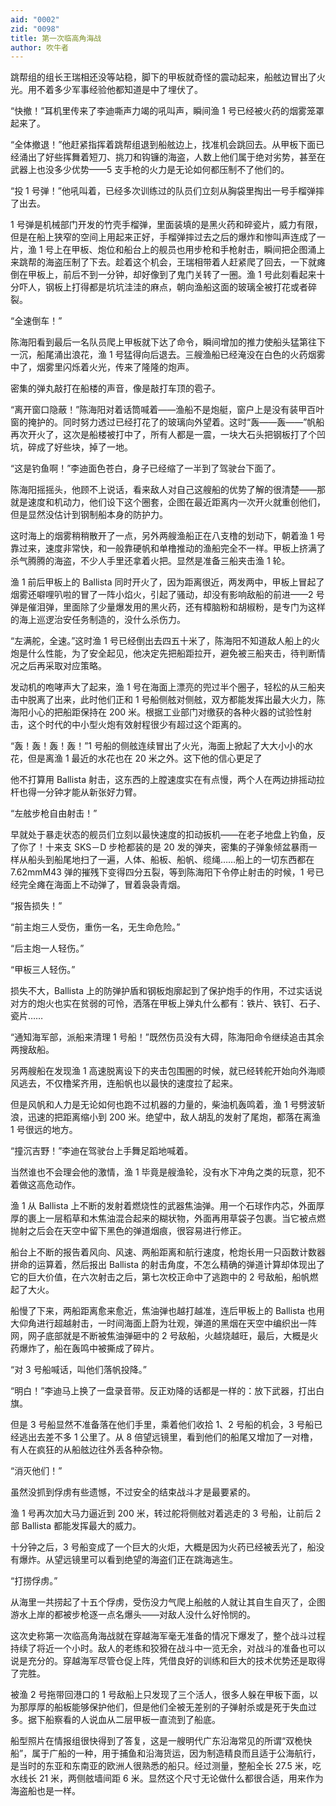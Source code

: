 ```yaml
---
aid: "0002"
zid: "0098"
title: 第一次临高角海战
author: 吹牛者
---
```


跳帮组的组长王瑞相还没等站稳，脚下的甲板就奇怪的震动起来，船舷边冒出了火光。用不着多少军事经验他都知道是中了埋伏了。

“快撤！”耳机里传来了李迪嘶声力竭的吼叫声，瞬间渔 1 号已经被火药的烟雾笼罩起来了。

“全体撤退！”他赶紧指挥着跳帮组退到船舷边上，找准机会跳回去。从甲板下面已经涌出了好些挥舞着短刀、挑刀和钩镰的海盗，人数上他们属于绝对劣势，甚至在武器上也没多少优势——5 支手枪的火力是无论如何都压制不了他们的。

“投 1 号弹！”他吼叫着，已经多次训练过的队员们立刻从胸袋里掏出一号手榴弹摔了出去。

1 号弹是机械部门开发的竹壳手榴弹，里面装填的是黑火药和碎瓷片，威力有限，但是在船上狭窄的空间上用起来正好，手榴弹摔过去之后的爆炸和惨叫声连成了一片，渔 1 号上在甲板、炮位和船台上的舰员也用步枪和手枪射击，瞬间把企图涌上来跳帮的海盗压制了下去。趁着这个机会，王瑞相带着人赶紧爬了回去，一下就瘫倒在甲板上，前后不到一分钟，却好像到了鬼门关转了一圈。渔 1 号此刻看起来十分吓人，钢板上打得都是坑坑洼洼的麻点，朝向渔船这面的玻璃全被打花或者碎裂。

“全速倒车！”

陈海阳看到最后一名队员爬上甲板就下达了命令，瞬间增加的推力使船头猛第往下一沉，船尾涌出浪花，渔 1 号猛得向后退去。三艘渔船已经淹没在白色的火药烟雾中了，烟雾里闪烁着火光，传来了隆隆的炮声。

密集的弹丸敲打在船楼的声音，像是敲打车顶的雹子。

“离开窗口隐蔽！”陈海阳对着话筒喊着——渔船不是炮艇，窗户上是没有装甲百叶窗的掩护的。同时努力透过已经打花了的玻璃向外望着。这时“轰——轰——”帆船再次开火了，这次是船楼被打中了，所有人都是一震，一块大石头把钢板打了个凹坑，碎成了好些块，掉了一地。

“这是钓鱼啊！”李迪面色苍白，身子已经缩了一半到了驾驶台下面了。

陈海阳摇摇头，他顾不上说话，看来敌人对自己这艘船的优势了解的很清楚——那就是速度和机动力，他们设下这个圈套，企图在最近距离内一次开火就重创他们，但是显然没估计到钢制船本身的防护力。

这时海上的烟雾稍稍散开了一点，另外两艘渔船正在八支橹的划动下，朝着渔 1 号靠过来，速度非常快，和一般靠硬帆和单橹推动的渔船完全不一样。甲板上挤满了杀气腾腾的海盗，不少人手里还拿着火把。显然是准备三船夹击渔 1 轮。

渔 1 前后甲板上的 Ballista 同时开火了，因为距离很近，两发两中，甲板上冒起了烟雾还噼哩叭啦的冒了一阵小焰火，引起了骚动，却没有影响敌船的前进——2 号弹是催泪弹，里面除了少量爆发用的黑火药，还有樟脑粉和胡椒粉，是专门为这样的海上巡逻治安任务制造的，没什么杀伤力。

“左满舵，全速。”这时渔 1 号已经倒出去四五十米了，陈海阳不知道敌人船上的火炮是什么性能，为了安全起见，他决定先把船距拉开，避免被三船夹击，待判断情况之后再采取对应策略。

发动机的咆哮声大了起来，渔 1 号在海面上漂亮的兜过半个圈子，轻松的从三船夹击中脱离了出来，此时他们正和 1 号船侧舷对侧舷，双方都能发挥出最大火力，陈海阳小心的把船距保持在 200 米。根据工业部门对缴获的各种火器的试验性射击，这个时代的中小型火炮有效射程很少有超过这个距离的。

“轰！轰！轰！轰！”1 号船的侧舷连续冒出了火光，海面上掀起了大大小小的水花，但是离渔 1 最近的水花也在 20 米之外。这下他的信心更足了

他不打算用 Ballista 射击，这东西的上膛速度实在有点慢，两个人在两边排摇动拉杆也得一分钟才能从新张好力臂。

“左舷步枪自由射击！”

早就处于暴走状态的舰员们立刻以最快速度的扣动扳机——在老子地盘上钓鱼，反了你了！十来支 SKS－D 步枪都装的是 20 发的弹夹，密集的子弹象倾盆暴雨一样从船头到船尾地扫了一遍，人体、船板、船帆、缆绳……船上的一切东西都在 7.62mmM43 弹的摧残下变得四分五裂，等到陈海阳下令停止射击的时候，1 号已经完全瘫在海面上不动弹了，冒着袅袅青烟。

“报告损失！”

“前主炮三人受伤，重伤一名，无生命危险。”

“后主炮一人轻伤。”

“甲板三人轻伤。”

损失不大，Ballista 上的防弹护盾和钢板炮廓起到了保护炮手的作用，不过实话说对方的炮火也实在贫弱的可怜，洒落在甲板上弹丸什么都有：铁片、铁钉、石子、瓷片……

“通知海军部，派船来清理 1 号船！”既然伤员没有大碍，陈海阳命令继续追击其余两搜敌船。

另两艘船在发现渔 1 高速脱离设下的夹击包围圈的时候，就已经转舵开始向外海顺风逃去，不仅橹桨齐用，连船帆也以最快的速度拉了起来。

但是风帆和人力是无论如何也跑不过机器的力量的，柴油机轰鸣着，渔 1 号劈波斩浪，迅速的把距离缩小到 200 米。绝望中，敌人胡乱的发射了尾炮，都落在离渔 1 号很远的地方。

“撞沉吉野！”李迪在驾驶台上手舞足蹈地喊着。

当然谁也不会理会他的激情，渔 1 毕竟是艘渔轮，没有水下冲角之类的玩意，犯不着做这高危动作。

渔 1 从 Ballista 上不断的发射着燃烧性的武器焦油弹。用一个石球作内芯，外面厚厚的裹上一层稻草和木焦油混合起来的糊状物，外面再用草袋子包裹。当它被点燃抛射之后会在天空中留下黑色的弹道烟痕，很容易进行修正。

船台上不断的报告着风向、风速、两船距离和航行速度，枪炮长用一只函数计数器拼命的运算着，然后报出 Ballista 的射击角度，不怎么精确的弹道计算却体现出了它的巨大价值，在六次射击之后，第七次校正命中了逃跑中的 2 号敌船，船帆燃起了大火。

船慢了下来，两船距离愈来愈近，焦油弹也越打越准，连后甲板上的 Ballista 也用大仰角进行超越射击，一时间海面上蔚为壮观，弹道的黑烟在天空中编织出一阵网，网子底部就是不断被焦油弹砸中的 2 号敌船，火越烧越旺，最后，大概是火药爆炸了，船在轰鸣中被撕成了碎片。

“对 3 号船喊话，叫他们落帆投降。”

“明白！”李迪马上换了一盘录音带。反正劝降的话都是一样的：放下武器，打出白旗。

但是 3 号船显然不准备落在他们手里，乘着他们收拾 1、2 号船的机会，3 号船已经逃出去差不多 1 公里了。从 8 倍望远镜里，看到他们的船尾又增加了一对橹，有人在疯狂的从船舷边往外丢各种杂物。

“消灭他们！”

虽然没抓到俘虏有些遗憾，不过安全的结束战斗才是最要紧的。

渔 1 号再次加大马力逼近到 200 米，转过舵将侧舷对着逃走的 3 号船，让前后 2 部 Ballista 都能发挥最大的威力。

十分钟之后，3 号船变成了一个巨大的火炬，大概是因为火药已经被丢光了，船没有爆炸。从望远镜里可以看到绝望的海盗们正在跳海逃生。

“打捞俘虏。”

从海里一共捞起了十五个俘虏，受伤没力气爬上船舷的人就让其自生自灭了，企图游水上岸的都被步枪逐一点名爆头——对敌人没什么好怜悯的。

这次史称第一次临高角海战就在穿越海军毫无准备的情况下爆发了，整个战斗过程持续了将近一个小时。敌人的老练和狡猾在战斗中一览无余，对战斗的准备也可以说是充分的。穿越海军尽管仓促上阵，凭借良好的训练和巨大的技术优势还是取得了完胜。

被渔 2 号拖带回港口的 1 号敌船上只发现了三个活人，很多人躲在甲板下面，以为那厚厚的船板能够保护他们，但是他们全被无差别的子弹射杀或是死于失血过多。据下船察看的人说血从二层甲板一直流到了船底。

船型照片在情报组很快得到了答复，这是一艘明代广东沿海常见的所谓“双桅快船”，属于广船的一种，用于捕鱼和沿海货运，因为制造精良而且适于公海航行，是当时的东亚和东南亚的欧洲人很熟悉的船只。经过测量，整船全长 27.5 米，吃水线长 21 米，两侧舷墙间距 6 米。显然这个尺寸无论做什么都很合适，用来作为海盗船也是一样。

